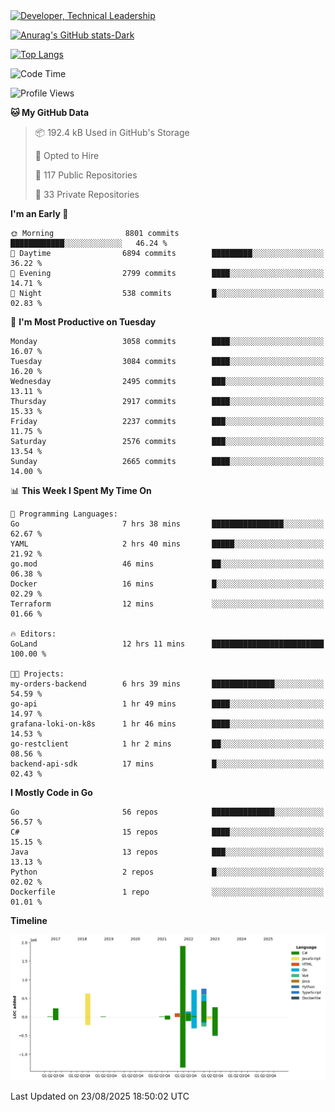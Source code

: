 <div>
  <a href="https://www.linkedin.com/in/arielpineiro/" target="_blank" rel="nofollow noopener noreferrer">
    <img src="https://img.shields.io/badge/-LinkedIn-%230077B5?style=for-the-badge&logo=linkedin&logoColor=white" alt="Developer, Technical Leadership" title="Ariel Piñeiro">
  </a>
</div>

[![Anurag's GitHub stats-Dark](https://github-readme-stats.vercel.app/api?username=arielsrv&show_icons=true&theme=dark#gh-dark-mode-only)](https://github.com/anuraghazra/github-readme-stats#gh-dark-mode-only)

[![Top Langs](https://github-readme-stats.vercel.app/api/top-langs/?username=arielsrv&layout=compact&langs_count=10&theme=dark#gh-dark-mode-only)](https://github.com/anuraghazra/github-readme-stats&theme=dark#gh-dark-mode-only)

<!--START_SECTION:waka-->
![Code Time](http://img.shields.io/badge/Code%20Time-1%2C378%20hrs%207%20mins-blue)

![Profile Views](http://img.shields.io/badge/Profile%20Views-6-blue)

**🐱 My GitHub Data** 

> 📦 192.4 kB Used in GitHub's Storage 
 > 
> 💼 Opted to Hire
 > 
> 📜 117 Public Repositories 
 > 
> 🔑 33 Private Repositories 
 > 
**I'm an Early 🐤** 

```text
🌞 Morning                8801 commits        ████████████░░░░░░░░░░░░░   46.24 % 
🌆 Daytime                6894 commits        █████████░░░░░░░░░░░░░░░░   36.22 % 
🌃 Evening                2799 commits        ████░░░░░░░░░░░░░░░░░░░░░   14.71 % 
🌙 Night                  538 commits         █░░░░░░░░░░░░░░░░░░░░░░░░   02.83 % 
```
📅 **I'm Most Productive on Tuesday** 

```text
Monday                   3058 commits        ████░░░░░░░░░░░░░░░░░░░░░   16.07 % 
Tuesday                  3084 commits        ████░░░░░░░░░░░░░░░░░░░░░   16.20 % 
Wednesday                2495 commits        ███░░░░░░░░░░░░░░░░░░░░░░   13.11 % 
Thursday                 2917 commits        ████░░░░░░░░░░░░░░░░░░░░░   15.33 % 
Friday                   2237 commits        ███░░░░░░░░░░░░░░░░░░░░░░   11.75 % 
Saturday                 2576 commits        ███░░░░░░░░░░░░░░░░░░░░░░   13.54 % 
Sunday                   2665 commits        ████░░░░░░░░░░░░░░░░░░░░░   14.00 % 
```


📊 **This Week I Spent My Time On** 

```text
💬 Programming Languages: 
Go                       7 hrs 38 mins       ████████████████░░░░░░░░░   62.67 % 
YAML                     2 hrs 40 mins       █████░░░░░░░░░░░░░░░░░░░░   21.92 % 
go.mod                   46 mins             ██░░░░░░░░░░░░░░░░░░░░░░░   06.38 % 
Docker                   16 mins             █░░░░░░░░░░░░░░░░░░░░░░░░   02.29 % 
Terraform                12 mins             ░░░░░░░░░░░░░░░░░░░░░░░░░   01.66 % 

🔥 Editors: 
GoLand                   12 hrs 11 mins      █████████████████████████   100.00 % 

🐱‍💻 Projects: 
my-orders-backend        6 hrs 39 mins       ██████████████░░░░░░░░░░░   54.59 % 
go-api                   1 hr 49 mins        ████░░░░░░░░░░░░░░░░░░░░░   14.97 % 
grafana-loki-on-k8s      1 hr 46 mins        ████░░░░░░░░░░░░░░░░░░░░░   14.53 % 
go-restclient            1 hr 2 mins         ██░░░░░░░░░░░░░░░░░░░░░░░   08.56 % 
backend-api-sdk          17 mins             █░░░░░░░░░░░░░░░░░░░░░░░░   02.43 % 
```

**I Mostly Code in Go** 

```text
Go                       56 repos            ██████████████░░░░░░░░░░░   56.57 % 
C#                       15 repos            ████░░░░░░░░░░░░░░░░░░░░░   15.15 % 
Java                     13 repos            ███░░░░░░░░░░░░░░░░░░░░░░   13.13 % 
Python                   2 repos             █░░░░░░░░░░░░░░░░░░░░░░░░   02.02 % 
Dockerfile               1 repo              ░░░░░░░░░░░░░░░░░░░░░░░░░   01.01 % 
```



**Timeline**

![Lines of Code chart](https://raw.githubusercontent.com/arielsrv/arielsrv/main/assets/bar_graph.png)


 Last Updated on 23/08/2025 18:50:02 UTC
<!--END_SECTION:waka-->

